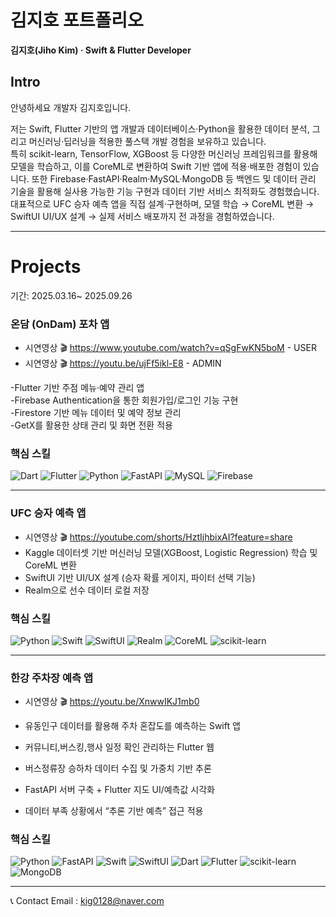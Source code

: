 # 김지호 포트폴리오  

**김지호(Jiho Kim) · Swift & Flutter Developer**  



## Intro
안녕하세요 개발자 김지호입니다.  

저는 Swift, Flutter 기반의 앱 개발과 데이터베이스·Python을 활용한 데이터 분석, 그리고 머신러닝·딥러닝을 적용한 풀스택 개발 경험을 보유하고 있습니다.            
특히 scikit-learn, TensorFlow, XGBoost 등 다양한 머신러닝 프레임워크를 활용해 모델을 학습하고, 이를 CoreML로 변환하여 Swift 기반 앱에 적용·배포한 경험이 있습니다.
또한 Firebase·FastAPI·Realm·MySQL·MongoDB 등 백엔드 및 데이터 관리 기술을 활용해 실사용 가능한 기능 구현과 데이터 기반 서비스 최적화도 경험했습니다.      
대표적으로 UFC 승자 예측 앱을 직접 설계·구현하며, 모델 학습 → CoreML 변환 → SwiftUI UI/UX 설계 → 실제 서비스 배포까지 전 과정을 경험하였습니다.            

---

# Projects

기간: 2025.03.16~ 2025.09.26

###  온담 (OnDam) 포차 앱

- 시연영상 🎬 https://www.youtube.com/watch?v=qSgFwKN5boM - USER      
- 시연영상 🎬 https://youtu.be/ujFf5ikl-E8 - ADMIN

      
-Flutter 기반 주점 메뉴·예약 관리 앱        
-Firebase Authentication을 통한 회원가입/로그인 기능 구현      
-Firestore 기반 메뉴 데이터 및 예약 정보 관리        
-GetX를 활용한 상태 관리 및 화면 전환 적용      


### 핵심 스킬
![Dart](https://img.shields.io/badge/Dart-0175C2?style=for-the-badge&logo=dart&logoColor=white)
![Flutter](https://img.shields.io/badge/Flutter-02569B?style=for-the-badge&logo=flutter&logoColor=white)
![Python](https://img.shields.io/badge/Python-3776AB?style=for-the-badge&logo=python&logoColor=white)
![FastAPI](https://img.shields.io/badge/FastAPI-009688?style=for-the-badge&logo=fastapi&logoColor=white)
![MySQL](https://img.shields.io/badge/MySQL-4479A1?style=for-the-badge&logo=mysql&logoColor=white)
![Firebase](https://img.shields.io/badge/Firebase-FFCA28?style=for-the-badge&logo=firebase&logoColor=black)

---

###  UFC 승자 예측 앱


- 시연영상 🎬 https://youtube.com/shorts/HztIjhbixAI?feature=share  
- Kaggle 데이터셋 기반 머신러닝 모델(XGBoost, Logistic Regression) 학습 및 CoreML 변환  
- SwiftUI 기반 UI/UX 설계 (승자 확률 게이지, 파이터 선택 기능)  
- Realm으로 선수 데이터 로컬 저장

### 핵심 스킬
![Python](https://img.shields.io/badge/Python-3776AB?style=for-the-badge&logo=python&logoColor=white)
![Swift](https://img.shields.io/badge/Swift-FA7343?style=for-the-badge&logo=swift&logoColor=white)
![SwiftUI](https://img.shields.io/badge/SwiftUI-0D96F6?style=for-the-badge&logo=swift&logoColor=white)
![Realm](https://img.shields.io/badge/Realm-39477F?style=for-the-badge&logo=realm&logoColor=white)
![CoreML](https://img.shields.io/badge/CoreML-000000?style=for-the-badge&logo=apple&logoColor=white)
![scikit-learn](https://img.shields.io/badge/scikit--learn-F7931E?style=for-the-badge&logo=scikitlearn&logoColor=white)


---

### 한강 주차장 예측 앱
- 시연영상 🎬 https://youtu.be/XnwwIKJ1mb0

   
- 유동인구 데이터를 활용해 주차 혼잡도를 예측하는 Swift 앱
- 커뮤니티,버스킹,행사 일정 확인 관리하는 Flutter 웹
- 버스정류장 승하차 데이터 수집 및 가중치 기반 추론  
- FastAPI 서버 구축 + Flutter 지도 UI/예측값 시각화  
- 데이터 부족 상황에서 “추론 기반 예측” 접근 적용

### 핵심 스킬
![Python](https://img.shields.io/badge/Python-3776AB?style=for-the-badge&logo=python&logoColor=white)
![FastAPI](https://img.shields.io/badge/FastAPI-009688?style=for-the-badge&logo=fastapi&logoColor=white)
![Swift](https://img.shields.io/badge/Swift-FA7343?style=for-the-badge&logo=swift&logoColor=white)
![SwiftUI](https://img.shields.io/badge/SwiftUI-0D96F6?style=for-the-badge&logo=swift&logoColor=white)
![Dart](https://img.shields.io/badge/Dart-0175C2?style=for-the-badge&logo=dart&logoColor=white)
![Flutter](https://img.shields.io/badge/Flutter-02569B?style=for-the-badge&logo=flutter&logoColor=white)
![scikit-learn](https://img.shields.io/badge/scikit--learn-F7931E?style=for-the-badge&logo=scikitlearn&logoColor=white)
![MongoDB](https://img.shields.io/badge/MongoDB-47A248?style=for-the-badge&logo=mongodb&logoColor=white)

---
📞 Contact
Email : kig0128@naver.com
